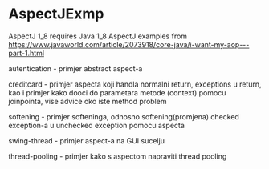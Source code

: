 # AspectJExmp
AspectJ 1_8 requires Java 1_8
AspectJ examples from https://www.javaworld.com/article/2073918/core-java/i-want-my-aop---part-1.html

>>>>>
autentication - primjer abstract aspect-a

creditcard - primjer aspecta koji handla normalni return, exceptions u return, kao i primjer kako dooci 
do parametara metode (context) pomocu joinpointa, vise advice oko iste method problem

softening - primjer softeninga, odnosno softening(promjena) checked exception-a u unchecked exception pomocu aspecta

swing-thread - primjer aspect-a na GUI sucelju

thread-pooling - primjer kako s aspectom napraviti thread pooling